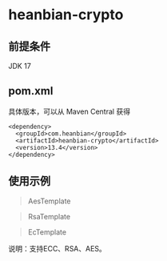 # heanbian-crypto

## 前提条件

JDK 17

## pom.xml

具体版本，可以从 Maven Central 获得

```
<dependency>
  <groupId>com.heanbian</groupId>
  <artifactId>heanbian-crypto</artifactId>
  <version>13.4</version>
</dependency>
```

## 使用示例


> AesTemplate

> RsaTemplate

> EcTemplate


说明：支持ECC、RSA、AES。